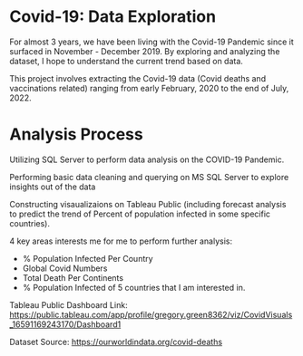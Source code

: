 # Covid-19: Data Exploration

For almost 3 years, we have been living with the Covid-19 Pandemic since it surfaced in November - December 2019. By exploring and analyzing the dataset, I hope to understand the current trend based on data.

This project involves extracting the Covid-19 data (Covid deaths and vaccinations related) ranging from early February, 2020 to the end of July, 2022.

# Analysis Process

Utilizing SQL Server to perform data analysis on the COVID-19 Pandemic.

Performing basic data cleaning and querying on MS SQL Server to explore insights out of the data

Constructing visaualizaions on Tableau Public (including forecast analysis to predict the trend of Percent of population infected in some specific countries).

4 key areas interests me for me to perform further analysis:
- % Population Infected Per Country
- Global Covid Numbers
- Total Death Per Continents
- % Population Infected of 5 countries that I am interested in.






Tableau Public Dashboard Link: https://public.tableau.com/app/profile/gregory.green8362/viz/CovidVisuals_16591169243170/Dashboard1

Dataset Source: https://ourworldindata.org/covid-deaths
